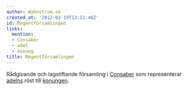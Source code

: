 ```yaml
---
author: Wahnstrom.se
created_at: '2012-02-19T13:11:46Z'
id: Regentförsamlingen
links:
  mention:
  - Consaber
  - adel
  - konung
title: Regentförsamlingen
---
```


Rådgivande och lagstiftande församling i [Consaber] som representerar [adelns] röst till [konungen].

  [Consaber]: Consaber
  [adelns]: adel
  [konungen]: konung